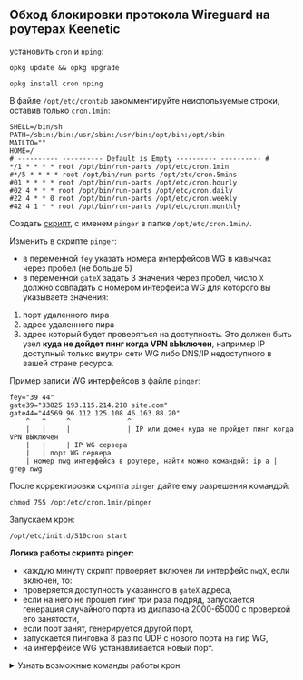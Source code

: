 ## Обход блокировки протокола Wireguard на роутерах Keenetic

установить `cron` и `nping`:
```
opkg update && opkg upgrade
```
```
opkg install cron nping
```

В файле `/opt/etc/crontab` закомментируйте неиспользуемые строки, оставив только `cron.1min`:
```
SHELL=/bin/sh
PATH=/sbin:/bin:/usr/sbin:/usr/bin:/opt/bin:/opt/sbin
MAILTO=""
HOME=/
# ---------- ---------- Default is Empty ---------- ---------- #
*/1 * * * * root /opt/bin/run-parts /opt/etc/cron.1min
#*/5 * * * * root /opt/bin/run-parts /opt/etc/cron.5mins
#01 * * * * root /opt/bin/run-parts /opt/etc/cron.hourly
#02 4 * * * root /opt/bin/run-parts /opt/etc/cron.daily
#22 4 * * 0 root /opt/bin/run-parts /opt/etc/cron.weekly
#42 4 1 * * root /opt/bin/run-parts /opt/etc/cron.monthly
```

Создать [скрипт](https://github.com/Ground-Zerro/Wireguard-DPI-blocking-bypass/blob/main/pinger), с именем `pinger` в папке `/opt/etc/cron.1min/`.

Изменить в скрипте `pinger`:
- в переменной `fey` указать номера интерфейсов WG в кавычках через пробел (не больше 5)
- в переменной `gateX` задать 3 значения через пробел, число `X` должно совпадать с номером интерфейса WG для которого вы указываете значения:
1. порт удаленного пира
2. адрес удаленного пира
3. адрес который будет проверяться на доступность. Это должен быть узел **куда не дойдет пинг когда VPN вЫключен**, например IP доступный только внутри сети WG либо DNS/IP недоступного в вашей стране ресурса.

Пример записи WG интерфейсов в файле `pinger`:
```
fey="39 44"
gate39="33825 193.115.214.218 site.com"
gate44="44569 96.112.125.108 46.163.88.20"
    ^   ^     ^              ^
    |   |     |              | IP или домен куда не пройдет пинг когда VPN вЫключен
    |   |     | IP WG сервера
    |   | порт WG сервера
    | номер nwg интерфейса в роутере, найти можно командой: ip a | grep nwg
```

После корректировки скрипта `pinger` дайте ему разрешения командой:
```
chmod 755 /opt/etc/cron.1min/pinger
```

Запускаем крон:

```
/opt/etc/init.d/S10cron start
```

**Логика работы скрипта pinger:**
- каждую минуту скрипт првоеряет включен ли интерфейс `nwgХ`, если включен, то:
- проверяется доступность указанного в `gateX` адреса,
- если на него не прошел пинг три раза подряд, запускается генерация случайного порта из диапазона 2000-65000 с проверкой его занятости,
- если порт занят, генерируется другой порт,
- запускается пинговка 8 раз по UDP с нового порта на пир WG,
- на интерфейсе WG устанавливается новый порт.

<details>
  <summary>Узнать возможные команды работы крон:</summary>
    
    
    /opt/etc/init.d/S10cron -?
    
Вывод:
`Usage: /opt/etc/init.d/S10cron (start|stop|restart|check|status|kill|reconfigure)`
</details>
